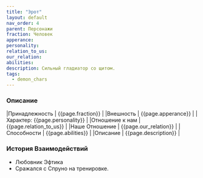 ```yaml
---
title: "Эрот"
layout: default
nav_order: 4
parent: Персонажи
fraction: Человек
apperance:
personality:
relation_to_us:
our_relation:
abilities:
description: Сильный гладиатор со щитом.
tags:
  - demon_chars
---
```

### Описание

|Принадлежность | {{page.fraction}} |
|Внешность | {{page.apperance}} |
|Характер: {{page.personality}} |
|Отношение к нам | {{page.relation_to_us}} |
|Наше Отношение | {{page.our_relation}} |
|Способности | {{page.abilities}} |
|Описание | {{page.description}} |

### История Взаимодействий
- Любовник Эфтика
- Сражался с Спруно на тренировке.